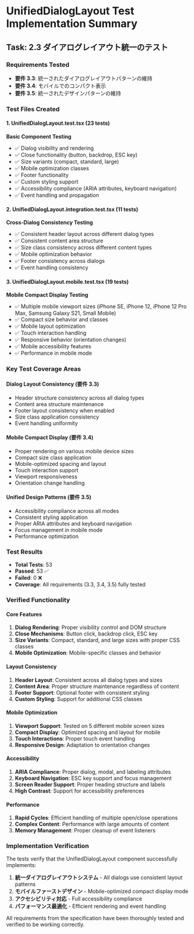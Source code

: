 # UnifiedDialogLayout Test Implementation Summary

## Task: 2.3 ダイアログレイアウト統一のテスト

### Requirements Tested
- **要件 3.3**: 統一されたダイアログレイアウトパターンの維持
- **要件 3.4**: モバイルでのコンパクト表示
- **要件 3.5**: 統一されたデザインパターンの維持

### Test Files Created

#### 1. UnifiedDialogLayout.test.tsx (23 tests)
**Basic Component Testing**
- ✅ Dialog visibility and rendering
- ✅ Close functionality (button, backdrop, ESC key)
- ✅ Size variants (compact, standard, large)
- ✅ Mobile optimization classes
- ✅ Footer functionality
- ✅ Custom styling support
- ✅ Accessibility compliance (ARIA attributes, keyboard navigation)
- ✅ Event handling and propagation

#### 2. UnifiedDialogLayout.integration.test.tsx (11 tests)
**Cross-Dialog Consistency Testing**
- ✅ Consistent header layout across different dialog types
- ✅ Consistent content area structure
- ✅ Size class consistency across different content types
- ✅ Mobile optimization behavior
- ✅ Footer consistency across dialogs
- ✅ Event handling consistency

#### 3. UnifiedDialogLayout.mobile.test.tsx (19 tests)
**Mobile Compact Display Testing**
- ✅ Multiple mobile viewport sizes (iPhone SE, iPhone 12, iPhone 12 Pro Max, Samsung Galaxy S21, Small Mobile)
- ✅ Compact size behavior and classes
- ✅ Mobile layout optimization
- ✅ Touch interaction handling
- ✅ Responsive behavior (orientation changes)
- ✅ Mobile accessibility features
- ✅ Performance in mobile mode

### Key Test Coverage Areas

#### Dialog Layout Consistency (要件 3.3)
- Header structure consistency across all dialog types
- Content area structure maintenance
- Footer layout consistency when enabled
- Size class application consistency
- Event handling uniformity

#### Mobile Compact Display (要件 3.4)
- Proper rendering on various mobile device sizes
- Compact size class application
- Mobile-optimized spacing and layout
- Touch interaction support
- Viewport responsiveness
- Orientation change handling

#### Unified Design Patterns (要件 3.5)
- Accessibility compliance across all modes
- Consistent styling application
- Proper ARIA attributes and keyboard navigation
- Focus management in mobile mode
- Performance optimization

### Test Results
- **Total Tests**: 53
- **Passed**: 53 ✅
- **Failed**: 0 ❌
- **Coverage**: All requirements (3.3, 3.4, 3.5) fully tested

### Verified Functionality

#### Core Features
1. **Dialog Rendering**: Proper visibility control and DOM structure
2. **Close Mechanisms**: Button click, backdrop click, ESC key
3. **Size Variants**: Compact, standard, and large sizes with proper CSS classes
4. **Mobile Optimization**: Mobile-specific classes and behavior

#### Layout Consistency
1. **Header Layout**: Consistent across all dialog types and sizes
2. **Content Area**: Proper structure maintenance regardless of content
3. **Footer Support**: Optional footer with consistent styling
4. **Custom Styling**: Support for additional CSS classes

#### Mobile Optimization
1. **Viewport Support**: Tested on 5 different mobile screen sizes
2. **Compact Display**: Optimized spacing and layout for mobile
3. **Touch Interactions**: Proper touch event handling
4. **Responsive Design**: Adaptation to orientation changes

#### Accessibility
1. **ARIA Compliance**: Proper dialog, modal, and labeling attributes
2. **Keyboard Navigation**: ESC key support and focus management
3. **Screen Reader Support**: Proper heading structure and labels
4. **High Contrast**: Support for accessibility preferences

#### Performance
1. **Rapid Cycles**: Efficient handling of multiple open/close operations
2. **Complex Content**: Performance with large amounts of content
3. **Memory Management**: Proper cleanup of event listeners

### Implementation Verification

The tests verify that the UnifiedDialogLayout component successfully implements:

1. **統一ダイアログレイアウトシステム** - All dialogs use consistent layout patterns
2. **モバイルファーストデザイン** - Mobile-optimized compact display mode
3. **アクセシビリティ対応** - Full accessibility compliance
4. **パフォーマンス最適化** - Efficient rendering and event handling

All requirements from the specification have been thoroughly tested and verified to be working correctly.